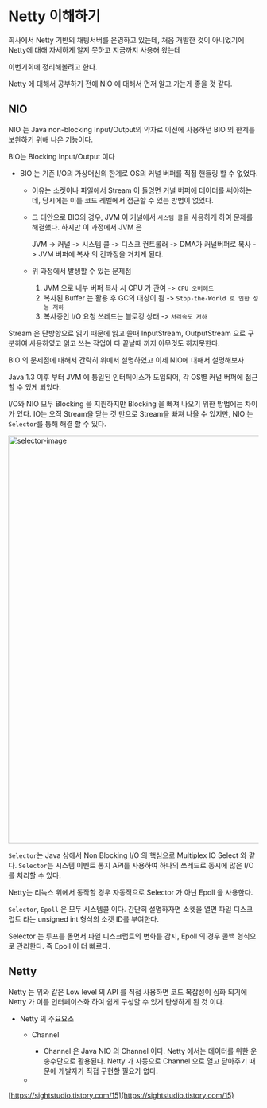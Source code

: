 # Netty 이해하기

회사에서 Netty 기반의 채팅서버를 운영하고 있는데, 처음 개발한 것이 아니었기에 Netty에 대해 자세하게 알지 못하고 지금까지 사용해 왔는데

이번기회에 정리해볼려고 한다.

Netty 에 대해서 공부하기 전에 NIO 에 대해서 먼저 알고 가는게 좋을 것 같다.

## NIO

NIO 는 Java non-blocking Input/Output의 약자로 이전에 사용하던 BIO 의 한계를 보완하기 위해 나온 기능이다.

BIO는 Blocking Input/Output 이다

- BIO 는 기존 I/O의 가상머신의 한계로 OS의 커널 버퍼를 직접 핸들링 할 수 없었다.
  - 이유는 소켓이나 파일에서 Stream 이 들엉면 커널 버퍼에 데이터를 써야하는데, 당시에는 이를 코드 레벨에서 접근할 수 있는 방법이 없었다.
  - 그 대안으로 BIO의 경우, JVM 이 커널에서 `시스템 콜`을 사용하게 하여 문제를 해결했다. 하지만 이 과정에서 JVM 은

    JVM -> 커널 -> 시스템 콜 -> 디스크 컨트롤러 -> DMA가 커널버퍼로 복사 -> JVM 버퍼에 복사 의 긴과정을 거치게 된다.
  - 위 과정에서 발생할 수 있는 문제점
    1. JVM 으로 내부 버퍼 복사 시 CPU 가 관여 -> `CPU 오버헤드`
    2. 복사된 Buffer 는 활용 후 GC의 대상이 됨 -> `Stop-the-World 로 인한 성능 저하`
    3. 복사중인 I/O 요청 쓰레드는 블로킹 상태 -> `처리속도 저하`

Stream 은 단방향으로 읽기 때문에 읽고 쓸때 InputStream, OutputStream 으로 구분하여 사용하였고 읽고 쓰는 작업이 다 끝날때 까지 아무것도 하지못한다.

BIO 의 문제점에 대해서 간략히 위에서 설명하였고 이제 NIO에 대해서 설명해보자

Java 1.3 이후 부터 JVM 에 통일된 인터페이스가 도입되어, 각 OS별 커널 버퍼에 접근할 수 있게 되었다.

I/O와 NIO 모두 Blocking 을 지원하지만 Blocking 을 빠져 나오기 위한 방법에는 차이가 있다. IO는 오직 Stream을 닫는 것 만으로 Stream을 빠져 나올 수 있지만, NIO 는 `Selector`를 통해 해결 할 수 있다.

<img width="819" alt="selector-image" src="https://github.com/user-attachments/assets/1ba1ee07-9e01-4962-af4d-321499efb481">


`Selector`는 Java 상에서 Non Blocking I/O 의 핵심으로 Multiplex IO Select 와 같다. `Selector`는 시스템 이벤트 통지 API를 사용하여 하나의 쓰레드로 동시에 많은 I/O를 처리할 수 있다.

Netty는 리눅스 위에서 동작할 경우 자동적으로 Selector 가 아닌 Epoll 을 사용한다.

`Selector`, `Epoll` 은 모두 시스템콜 이다. 간단히 설명하자면 소켓을 열면 파일 디스크럽트 라는 unsigned int 형식의 소켓 ID를 부여한다.

Selector 는 루프를 돌면서 파일 디스크럽트의 변화를 감지, Epoll 의 경우 콜백 형식으로 관리한다. 즉 Epoll 이 더 빠르다.

## Netty

Netty 는 위와 같은 Low level 의 API 를 직접 사용하면 코드 복잡성이 심화 되기에 Netty 가 이를 인터페이스화 하여 쉽게 구성할 수 있게 탄생하게 된 것 이다.

- Netty 의 주요요소
  - Channel
    - Channel 은 Java NIO 의 Channel 이다. Netty 에서는 데이터를 위한 운송수단으로 활용된다. Netty 가 자동으로 Channel 으로 열고 닫아주기 때문에 개발자가 직접 구현할 필요가 없다.
   
  - 


[https://sightstudio.tistory.com/15](https://sightstudio.tistory.com/15)
